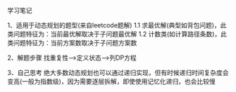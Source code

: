 学习笔记

1、适用于动态规划的题型(来自leetcode题解)
1.1 求最优解(典型如背包问题)，此类问题特征为：当前最优解取决于子问题最优解
1.2 计数类(如计算路径条数)，此类问题特征为：当前方案数取决于子问题方案数

2、解题步骤
找重复性-->定义状态-->列DP方程

3、自己思考
绝大多数动态规划也可以通过递归实现，但有时候递归时间复杂度会变高(一般为指数级)，因为需要逐层拆解，即使使用记忆化递归，也会比较慢
